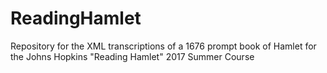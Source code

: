# ReadingHamlet
Repository for the XML transcriptions of a 1676 prompt book of Hamlet for the Johns Hopkins "Reading Hamlet" 2017 Summer Course
